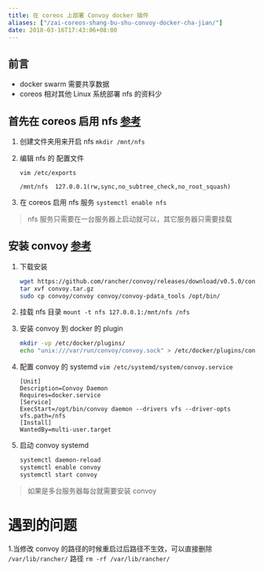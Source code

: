 ```yaml
---
title: 在 coreos 上部署 Convoy docker 插件
aliases: ["/zai-coreos-shang-bu-shu-convoy-docker-cha-jian/"]
date: 2018-03-16T17:43:06+08:00
---
```


## 前言
* docker swarm 需要共享数据
* coreos 相对其他 Linux 系统部署 nfs 的资料少

## 首先在 coreos 启用 nfs <a href="http://desert3.iteye.com/blog/1675522" target="_blank">参考</a>
1. 创建文件夹用来开启 nfs
    `mkdir /mnt/nfs`
1. 编辑 nfs 的 配置文件

    `vim /etc/exports`
    
    ```text
    /mnt/nfs  127.0.0.1(rw,sync,no_subtree_check,no_root_squash)
    ```
1. 在 coreos 启用 nfs 服务
    `systemctl enable nfs`

> nfs 服务只需要在一台服务器上启动就可以，其它服务器只需要挂载

## 安装 convoy <a href="https://www.jianshu.com/p/47ae8290ddd4" target="_blank">参考</a>
1. 下载安装
    
    ```bash
    wget https://github.com/rancher/convoy/releases/download/v0.5.0/convoy.tar.gz
    tar xvf convoy.tar.gz
    sudo cp convoy/convoy convoy/convoy-pdata_tools /opt/bin/
    ```
    
    
    
1. 挂载 nfs 目录
    `mount -t nfs 127.0.0.1:/mnt/nfs /nfs`
    
1. 安装 convoy 到 docker 的 plugin
    
    ```bash
    mkdir -vp /etc/docker/plugins/
    echo "unix:///var/run/convoy/convoy.sock" > /etc/docker/plugins/convoy.spec
    ```
    
2. 配置 convoy 的 systemd
    `vim /etc/systemd/system/convoy.service`
    
    ```text
    [Unit]
    Description=Convoy Daemon
    Requires=docker.service
    [Service]
    ExecStart=/opt/bin/convoy daemon --drivers vfs --driver-opts vfs.path=/nfs
    [Install]
    WantedBy=multi-user.target
    ```
    
3. 启动 convoy systemd
    
    ```bash
    systemctl daemon-reload
    systemctl enable convoy
    systemctl start convoy
    ```
    
    

> 如果是多台服务器每台就需要安装 convoy
# 遇到的问题
1.当修改 convoy 的路径的时候重启过后路径不生效，可以直接删除 `/var/lib/rancher/` 路径
    `rm -rf /var/lib/rancher/`

